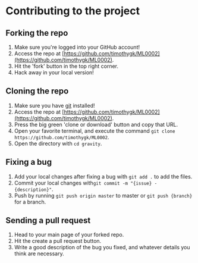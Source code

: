 # Contributing to the project

## Forking the repo
1. Make sure you're logged into your GitHub account!
2. Access the repo at [https://github.com/timothygk/ML0002](https://github.com/timothygk/ML0002).
3. Hit the 'fork' button in the top right corner.
4. Hack away in your local version!

## Cloning the repo
1. Make sure you have [git](https://git-scm.com/) installed!
2. Access the repo at [https://github.com/timothygk/ML0002](https://github.com/timothygk/ML0002).
3. Press the big green 'clone or download' button and copy that URL.
4. Open your favorite terminal, and execute the command `git clone https://github.com/timothygk/ML0002`.
5. Open the directory with `cd gravity`.

## Fixing a bug
1. Add your local changes after fixing a bug with `git add .` to add the files.
2. Commit your local changes with`git commit -m "{issue} - {description}"`.
3. Push by running `git push origin master` to master or `git push {branch}` for a branch.

## Sending a pull request
1. Head to your main page of your forked repo.
2. Hit the create a pull request button.
3. Write a good description of the bug you fixed, and whatever details you think are necessary.
